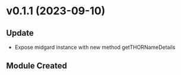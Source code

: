 # v0.1.1 (2023-09-10)

## Update

- Expose midgard instance with new method getTHORNameDetails

## Module Created
